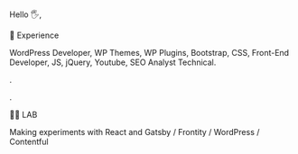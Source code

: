 Hello 🖐,

👀 Experience

WordPress Developer, WP Themes, WP Plugins, Bootstrap, CSS, Front-End Developer, JS, jQuery, Youtube, SEO Analyst Technical.

.

.


👨‍🎓 LAB

Making experiments with React and Gatsby / Frontity / WordPress / Contentful
